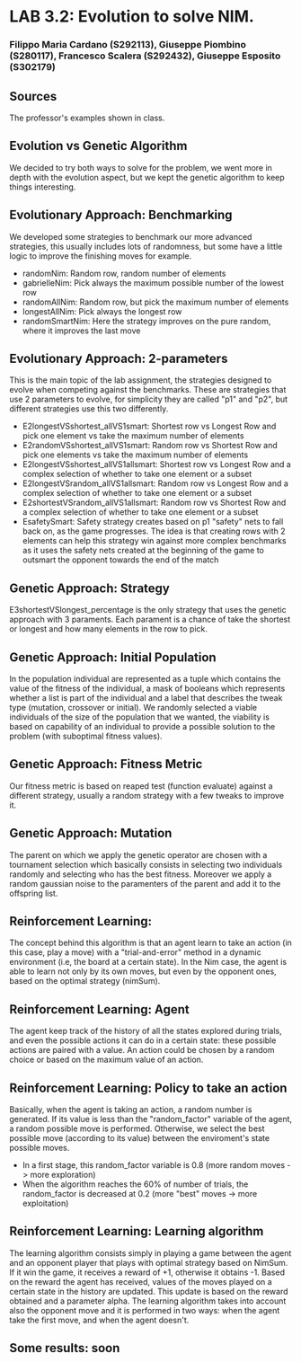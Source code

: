 # LAB 3.2: Evolution to solve NIM.
### Filippo Maria Cardano (S292113), Giuseppe Piombino (S280117), Francesco Scalera (S292432), Giuseppe Esposito (S302179)

## Sources
The professor's examples shown in class.

## Evolution vs Genetic Algorithm
We decided to try both ways to solve for the problem, we went more in depth with the evolution aspect, but we kept the genetic algorithm to keep things interesting.

## Evolutionary Approach: Benchmarking
We developed some strategies to benchmark our more advanced strategies, this usually includes lots of randomness, but some have a little logic to improve the finishing moves for example.
- randomNim: Random row, random number of elements
- gabrielleNim: Pick always the maximum possible number of the lowest row
- randomAllNim: Random row, but pick the maximum number of elements
- longestAllNim: Pick always the longest row
- randomSmartNim: Here the strategy improves on the pure random, where it improves the last move

## Evolutionary Approach: 2-parameters
This is the main topic of the lab assignment, the strategies designed to evolve when competing against the benchmarks. These are strategies that use 2 parameters to evolve, for simplicity they are called "p1" and "p2", but different strategies use this two differently.
- E2longestVSshortest_allVS1smart: Shortest row vs Longest Row and pick one element vs take the maximum number of elements
- E2randomVSshortest_allVS1smart: Random row vs Shortest Row and pick one elements vs take the maximum number of elements
- E2longestVSshortest_allVS1allsmart: Shortest row vs Longest Row and a complex selection of whether to take one element or a subset
- E2longestVSrandom_allVS1allsmart: Random row vs Longest Row and a complex selection of whether to take one element or a subset
- E2shortestVSrandom_allVS1allsmart: Random row vs Shortest Row and a complex selection of whether to take one element or a subset
- EsafetySmart: Safety strategy creates based on p1 "safety" nets to fall back on, as the game progresses. The idea is that creating rows with 2 elements can help this strategy win against more complex benchmarks as it uses the safety nets created at the beginning of the game to outsmart the opponent towards the end of the match

## Genetic Approach: Strategy
E3shortestVSlongest_percentage is the only strategy that uses the genetic approach with 3 paraments. Each parament is a chance of take the shortest or longest and how many elements in the row to pick.

## Genetic Approach: Initial Population
In the population individual are represented as a tuple which contains the value of the fitness of the individual, a mask of booleans which represents whether a list is part of the individual and a label that describes the tweak type (mutation, crossover or initial).
We randomly selected a viable individuals of the size of the population that we wanted, the viability is based on capability of an individual to provide a possible solution to the problem (with suboptimal fitness values). 

## Genetic Approach: Fitness Metric
Our fitness metric is based on reaped test (function evaluate) against a different strategy, usually a random strategy with a few tweaks to improve it.

## Genetic Approach: Mutation
The parent on which we apply the genetic operator are chosen with a tournament selection which basically consists in selecting two individuals randomly and selecting who has the best fitness.
Moreover we apply a random gaussian noise to the paramenters of the parent and add it to the offspring list.


## Reinforcement Learning:
The concept behind this algorithm is that an agent learn to take an action (in this case, play a move) with a "trial-and-error" method in a dynamic environment (i.e, the board at a certain state). In the Nim case, the agent is able to learn not only by its own moves, but even by the opponent ones, based on the optimal strategy (nimSum).

## Reinforcement Learning: Agent
The agent keep track of the history of all the states explored during trials, and even the possible actions it can do in a certain state: these possible actions are paired with a value. An action could be chosen by a random choice or based on the maximum value of an action.

## Reinforcement Learning: Policy to take an action
Basically, when the agent is taking an action, a random number is generated. If its value is less than the "random_factor" variable of the agent, a random possible move is performed. Otherwise, we select the best possible move (according to its value) between the enviroment's state possible moves.
- In a first stage, this random_factor variable is 0.8 (more random moves -> more exploration)
- When the algorithm reaches the 60% of number of trials, the random_factor is decreased at 0.2 (more "best" moves -> more exploitation)

## Reinforcement Learning: Learning algorithm
The learning algorithm consists simply in playing a game between the agent and an opponent player that plays with optimal strategy based on NimSum. If it win the game, it receives a reward of +1, otherwise it obtains -1. Based on the reward the agent has received, values of the moves played on a certain state in the history are updated. This update is based on the reward obtained and a parameter alpha. The learning algorithm takes into account also the opponent move and it is performed in two ways: when the agent take the first move, and when the agent doesn't.

## Some results: soon
